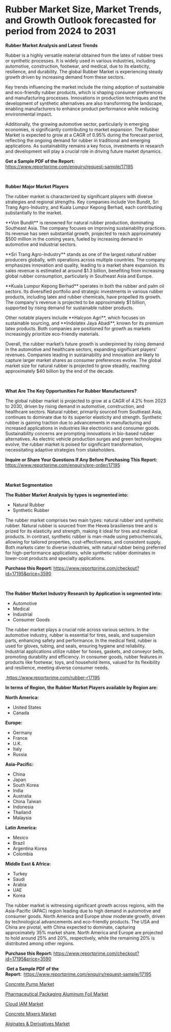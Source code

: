 <p><h1>Rubber Market Size, Market Trends, and Growth Outlook forecasted for period from 2024 to 2031</h1></p><p><strong>Rubber Market Analysis and Latest Trends</strong></p>
<p><p>Rubber is a highly versatile material obtained from the latex of rubber trees or synthetic processes. It is widely used in various industries, including automotive, construction, footwear, and medical, due to its elasticity, resilience, and durability. The global Rubber Market is experiencing steady growth driven by increasing demand from these sectors. </p><p>Key trends influencing the market include the rising adoption of sustainable and eco-friendly rubber products, which is shaping consumer preferences and manufacturing processes. Innovations in production techniques and the development of synthetic alternatives are also transforming the landscape, enabling manufacturers to enhance product performance while reducing environmental impact. </p><p>Additionally, the growing automotive sector, particularly in emerging economies, is significantly contributing to market expansion. The Rubber Market is expected to grow at a CAGR of 0.95% during the forecast period, reflecting the ongoing demand for rubber in traditional and emerging applications. As sustainability remains a key focus, investments in research and development will play a crucial role in driving future market dynamics.</p></p>
<p><strong>Get a Sample PDF of the Report:&nbsp;</strong> <a href="https://www.reportprime.com/enquiry/request-sample/17195?utm_campaign=63&utm_medium=2&utm_source=Github&utm_content=ia&utm_term=19112024&utm_id=rubber">https://www.reportprime.com/enquiry/request-sample/17195</a></p>
<p>&nbsp;</p>
<p><strong>Rubber Major Market Players</strong></p>
<p><p>The rubber market is characterized by significant players with diverse strategies and regional strengths. Key companies include Von Bundit, Sri Trang Agro-Industry, and Kuala Lumpur Kepong Berhad, each contributing substantially to the market.</p><p>**Von Bundit** is renowned for natural rubber production, dominating Southeast Asia. The company focuses on improving sustainability practices. Its revenue has seen substantial growth, projected to reach approximately $500 million in the coming years, fueled by increasing demand in automotive and industrial sectors.</p><p>**Sri Trang Agro-Industry** stands as one of the largest natural rubber producers globally, with operations across multiple countries. The company emphasizes innovation and quality, leading to a market share expansion. Its sales revenue is estimated at around $1.3 billion, benefiting from increasing global rubber consumption, particularly in Southeast Asia and Europe.</p><p>**Kuala Lumpur Kepong Berhad** operates in both the rubber and palm oil sectors. Its diversified portfolio and strategic investments in various rubber products, including latex and rubber chemicals, have propelled its growth. The company's revenue is projected to be approximately $1 billion, supported by rising demand for sustainable rubber products.</p><p>Other notable players include **Halcyon Agri**, which focuses on sustainable sourcing, and **Indolatex Jaya Abadi**, known for its premium latex products. Both companies are positioned for growth as markets increasingly prioritize eco-friendly materials.</p><p>Overall, the rubber market’s future growth is underpinned by rising demand in the automotive and healthcare sectors, expanding significant players' revenues. Companies leading in sustainability and innovation are likely to capture larger market shares as consumer preferences evolve. The global market size for natural rubber is projected to grow steadily, reaching approximately $40 billion by the end of the decade.</p></p>
<p>&nbsp;</p>
<p><strong>What Are The Key Opportunities For Rubber Manufacturers?</strong></p>
<p><p>The global rubber market is projected to grow at a CAGR of 4.2% from 2023 to 2030, driven by rising demand in automotive, construction, and healthcare sectors. Natural rubber, primarily sourced from Southeast Asia, continues to dominate due to its superior elasticity and strength. Synthetic rubber is gaining traction due to advancements in manufacturing and increased applications in industries like electronics and consumer goods. Sustainability concerns are prompting innovations in bio-based rubber alternatives. As electric vehicle production surges and green technologies evolve, the rubber market is poised for significant transformation, necessitating adaptive strategies from stakeholders.</p></p>
<p><strong>Inquire or Share Your Questions If Any Before Purchasing This Report:</strong> <a href="https://www.reportprime.com/enquiry/pre-order/17195?utm_campaign=63&utm_medium=2&utm_source=Github&utm_content=ia&utm_term=19112024&utm_id=rubber">https://www.reportprime.com/enquiry/pre-order/17195</a></p>
<p>&nbsp;</p>
<p><strong>Market Segmentation</strong></p>
<p><strong>The Rubber Market Analysis by types is segmented into:</strong></p>
<p><ul><li>Natural Rubber</li><li>Synthetic Rubber</li></ul></p>
<p><p>The rubber market comprises two main types: natural rubber and synthetic rubber. Natural rubber is sourced from the Hevea brasiliensis tree and is prized for its elasticity and strength, making it ideal for tires and medical products. In contrast, synthetic rubber is man-made using petrochemicals, allowing for tailored properties, cost-effectiveness, and consistent supply. Both markets cater to diverse industries, with natural rubber being preferred for high-performance applications, while synthetic rubber dominates in lower-cost products and specialty applications.</p></p>
<p><strong>Purchase this Report:&nbsp;</strong><a href="https://www.reportprime.com/checkout?id=17195&price=3590&utm_campaign=63&utm_medium=2&utm_source=Github&utm_content=ia&utm_term=19112024&utm_id=rubber">https://www.reportprime.com/checkout?id=17195&price=3590</a></p>
<p>&nbsp;</p>
<p><strong>The Rubber Market Industry Research by Application is segmented into:</strong></p>
<p><ul><li>Automotive</li><li>Medical</li><li>Industrial</li><li>Consumer Goods</li></ul></p>
<p><p>The rubber market plays a crucial role across various sectors. In the automotive industry, rubber is essential for tires, seals, and suspension parts, enhancing safety and performance. In the medical field, rubber is used for gloves, tubing, and seals, ensuring hygiene and reliability. Industrial applications utilize rubber for hoses, gaskets, and conveyor belts, promoting durability and efficiency. In consumer goods, rubber features in products like footwear, toys, and household items, valued for its flexibility and resilience, meeting diverse consumer needs.</p></p>
<p><a href="https://www.reportprime.com/rubber-r17195?utm_campaign=63&utm_medium=2&utm_source=Github&utm_content=ia&utm_term=19112024&utm_id=rubber">&nbsp;https://www.reportprime.com/rubber-r17195</a></p>
<p><strong>In terms of Region, the Rubber Market Players available by Region are:</strong></p>
<p>
    <p> <strong> North America: </strong>
        <ul>
            <li>United States</li>
            <li>Canada</li>
        </ul>
        </p> 
    <p> <strong> Europe: </strong>
        <ul>
            <li>Germany</li>
            <li>France</li>
            <li>U.K.</li>
            <li>Italy</li>
            <li>Russia</li>
        </ul>
        </p> 
    <p> <strong> Asia-Pacific: </strong>
        <ul>
            <li>China</li>
            <li>Japan</li>
            <li>South Korea</li>
            <li>India</li>
            <li>Australia</li>
            <li>China Taiwan</li>
            <li>Indonesia</li>
            <li>Thailand</li>
            <li>Malaysia</li>
        </ul>
        </p> 
    <p> <strong> Latin America: </strong>
        <ul>
            <li>Mexico</li>
            <li>Brazil</li>
            <li>Argentina Korea</li>
            <li>Colombia</li>
        </ul>
        </p> 
    <p> <strong> Middle East & Africa: </strong>
        <ul>
            <li>Turkey</li>
            <li>Saudi</li>
            <li>Arabia</li>
            <li>UAE</li>
            <li>Korea</li>
        </ul>
    </p>
    </p>
<p><p>The rubber market is witnessing significant growth across regions, with the Asia-Pacific (APAC) region leading due to high demand in automotive and consumer goods. North America and Europe show moderate growth, driven by technological advancements and eco-friendly products. The USA and China are pivotal, with China expected to dominate, capturing approximately 35% market share. North America and Europe are projected to hold around 25% and 20%, respectively, while the remaining 20% is distributed among other regions.</p></p>
<p><strong>Purchase this Report: </strong><a href="https://www.reportprime.com/checkout?id=17195&price=3590&utm_campaign=63&utm_medium=2&utm_source=Github&utm_content=ia&utm_term=19112024&utm_id=rubber">https://www.reportprime.com/checkout?id=17195&price=3590</a></p>
<p>&nbsp;<strong>Get a Sample PDF of the Report:&nbsp;&nbsp;</strong><a href="https://www.reportprime.com/enquiry/request-sample/17195?utm_campaign=63&utm_medium=2&utm_source=Github&utm_content=ia&utm_term=19112024&utm_id=rubber">https://www.reportprime.com/enquiry/request-sample/17195</a></p>
<p><strong></strong></p>
<p><p><a href="https://www.linkedin.com/pulse/concrete-pump-landscape-product-spectrum-market-trajectories-qtdvf?utm_campaign=63&utm_medium=2&utm_source=Github&utm_content=ia&utm_term=19112024&utm_id=rubber">Concrete Pump Market</a></p><p><a href="https://github.com/ygfu6u/Market-Research-Report-List-1/blob/main/pharmaceutical-packaging-aluminum-foil-market.md?utm_campaign=63&utm_medium=2&utm_source=Github&utm_content=ia&utm_term=19112024&utm_id=rubber">Pharmaceutical Packaging Aluminum Foil Market</a></p><p><a href="https://issuu.com/reportprime-2/docs/cloud-iam-market-size-2030.pptx_7f2d743bfa850d?utm_campaign=63&utm_medium=2&utm_source=Github&utm_content=ia&utm_term=19112024&utm_id=rubber">Cloud IAM Market</a></p><p><a href="https://www.linkedin.com/pulse/decoding-concrete-mixers-industry-dynamics-strategic-imperatives-0tlvf?utm_campaign=63&utm_medium=2&utm_source=Github&utm_content=ia&utm_term=19112024&utm_id=rubber">Concrete Mixers Market</a></p><p><a href="https://github.com/JubayerMia832/Market-Research-Report-List-1/blob/main/alginates-derivatives-market.md?utm_campaign=63&utm_medium=2&utm_source=Github&utm_content=ia&utm_term=19112024&utm_id=rubber">Alginates & Derivatives Market</a></p></p>